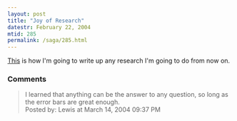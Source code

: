 ```yaml
---
layout: post
title: "Joy of Research"
datestr: February 22, 2004
mtid: 285
permalink: /saga/285.html
---
```


<a href="http://www.cs.wisc.edu/~kovar/hall.html" title="Electron Band Structure in Germanium, My Ass">This</a> is how I'm going to write up any research I'm going to do from now on.

### Comments

<blockquote>
I learned that anything can be the answer to any question, so long as the error bars are great enough. 
<div class="comment-meta">Posted by: Lewis at March 14, 2004 09:37 PM</div> </blockquote>

